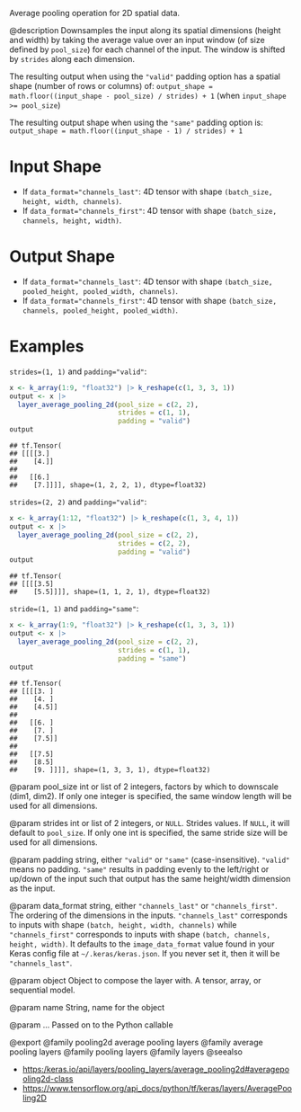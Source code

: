 Average pooling operation for 2D spatial data.

@description
Downsamples the input along its spatial dimensions (height and width)
by taking the average value over an input window
(of size defined by `pool_size`) for each channel of the input.
The window is shifted by `strides` along each dimension.

The resulting output when using the `"valid"` padding option has a spatial
shape (number of rows or columns) of:
`output_shape = math.floor((input_shape - pool_size) / strides) + 1`
(when `input_shape >= pool_size`)

The resulting output shape when using the `"same"` padding option is:
`output_shape = math.floor((input_shape - 1) / strides) + 1`

# Input Shape
- If `data_format="channels_last"`:
    4D tensor with shape `(batch_size, height, width, channels)`.
- If `data_format="channels_first"`:
    4D tensor with shape `(batch_size, channels, height, width)`.

# Output Shape
- If `data_format="channels_last"`:
    4D tensor with shape
    `(batch_size, pooled_height, pooled_width, channels)`.
- If `data_format="channels_first"`:
    4D tensor with shape
    `(batch_size, channels, pooled_height, pooled_width)`.

# Examples
`strides=(1, 1)` and `padding="valid"`:


```r
x <- k_array(1:9, "float32") |> k_reshape(c(1, 3, 3, 1))
output <- x |>
  layer_average_pooling_2d(pool_size = c(2, 2),
                           strides = c(1, 1),
                           padding = "valid")
output
```

```
## tf.Tensor(
## [[[[3.]
##    [4.]]
##
##   [[6.]
##    [7.]]]], shape=(1, 2, 2, 1), dtype=float32)
```

`strides=(2, 2)` and `padding="valid"`:


```r
x <- k_array(1:12, "float32") |> k_reshape(c(1, 3, 4, 1))
output <- x |>
  layer_average_pooling_2d(pool_size = c(2, 2),
                           strides = c(2, 2),
                           padding = "valid")
output
```

```
## tf.Tensor(
## [[[[3.5]
##    [5.5]]]], shape=(1, 1, 2, 1), dtype=float32)
```

`stride=(1, 1)` and `padding="same"`:


```r
x <- k_array(1:9, "float32") |> k_reshape(c(1, 3, 3, 1))
output <- x |>
  layer_average_pooling_2d(pool_size = c(2, 2),
                           strides = c(1, 1),
                           padding = "same")
output
```

```
## tf.Tensor(
## [[[[3. ]
##    [4. ]
##    [4.5]]
##
##   [[6. ]
##    [7. ]
##    [7.5]]
##
##   [[7.5]
##    [8.5]
##    [9. ]]]], shape=(1, 3, 3, 1), dtype=float32)
```

@param pool_size
int or list of 2 integers, factors by which to downscale
(dim1, dim2). If only one integer is specified, the same
window length will be used for all dimensions.

@param strides
int or list of 2 integers, or `NULL`. Strides values. If `NULL`,
it will default to `pool_size`. If only one int is specified, the
same stride size will be used for all dimensions.

@param padding
string, either `"valid"` or `"same"` (case-insensitive).
`"valid"` means no padding. `"same"` results in padding evenly to
the left/right or up/down of the input such that output has the same
height/width dimension as the input.

@param data_format
string, either `"channels_last"` or `"channels_first"`.
The ordering of the dimensions in the inputs. `"channels_last"`
corresponds to inputs with shape `(batch, height, width, channels)`
while `"channels_first"` corresponds to inputs with shape
`(batch, channels, height, width)`. It defaults to the
`image_data_format` value found in your Keras config file at
`~/.keras/keras.json`. If you never set it, then it will be
`"channels_last"`.

@param object
Object to compose the layer with. A tensor, array, or sequential model.

@param name
String, name for the object

@param ...
Passed on to the Python callable

@export
@family pooling2d average pooling layers
@family average pooling layers
@family pooling layers
@family layers
@seealso
+ <https:/keras.io/api/layers/pooling_layers/average_pooling2d#averagepooling2d-class>
+ <https://www.tensorflow.org/api_docs/python/tf/keras/layers/AveragePooling2D>
